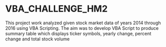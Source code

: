 # VBA_CHALLENGE_HM2
This project work analyzed given stock market data of years 2014 through 2016 using VBA Scripting. The aim was to develop VBA Script to produce summary table  which displays ticker symbols, yearly change, percent change and total stock volume
